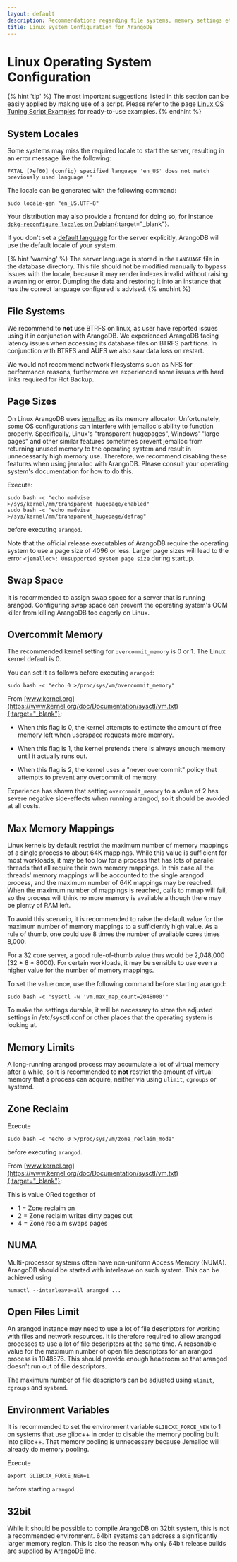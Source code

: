 ```yaml
---
layout: default
description: Recommendations regarding file systems, memory settings etc.
title: Linux System Configuration for ArangoDB
---
```

Linux Operating System Configuration
====================================

{% hint 'tip' %}
The most important suggestions listed in this section can be
easily applied by making use of a script. Please refer to the page
[Linux OS Tuning Script Examples](installation-linux-ostuning-scripts.html) for
ready-to-use examples.
{% endhint %}

System Locales
--------------

Some systems may miss the required locale to start the server, resulting in an
error message like the following:

```
FATAL [7ef60] {config} specified language 'en_US' does not match previously used language ''
```

The locale can be generated with the following command:

```
sudo locale-gen "en_US.UTF-8"
```

Your distribution may also provide a frontend for doing so, for instance
[`dpkg-reconfigure locales` on Debian](https://wiki.debian.org/Locale){:target="_blank"}.

If you don't set a [default language](programs-arangod-general.html#default-language)
for the server explicitly, ArangoDB will use the default locale of your system.

{% hint 'warning' %}
The server language is stored in the `LANGUAGE` file in the database directory.
This file should not be modified manually to bypass issues with the locale,
because it may render indexes invalid without raising a warning or error.
Dumping the data and restoring it into an instance that has the correct
language configured is advised.
{% endhint %}

File Systems
------------

We recommend to **not** use BTRFS on linux, as user have reported issues using it in
conjunction with ArangoDB. We experienced ArangoDB facing latency issues when accessing
its database files on BTRFS partitions. In conjunction with BTRFS and AUFS we also saw
data loss on restart.

We would not recommend network filesystems such as NFS for performance reasons,
furthermore we experienced some issues with hard links required for Hot Backup.

Page Sizes
----------

On Linux ArangoDB uses [jemalloc](https://github.com/jemalloc/jemalloc) as
its memory allocator. Unfortunately, some OS configurations can interfere with
jemalloc's ability to function properly. Specifically, Linux's "transparent hugepages",
Windows' "large pages" and other similar features sometimes prevent jemalloc from
returning unused memory to the operating system and result in unnecessarily high
memory use. Therefore, we recommend disabling these features when using jemalloc with
ArangoDB. Please consult your operating system's documentation for how to do this.

Execute:

```
sudo bash -c "echo madvise >/sys/kernel/mm/transparent_hugepage/enabled"
sudo bash -c "echo madvise >/sys/kernel/mm/transparent_hugepage/defrag"
```

before executing `arangod`.

Note that the official release executables of ArangoDB require the operating system
to use a page size of 4096 or less.
Larger page sizes will lead to the error `<jemalloc>: Unsupported system page size`
during startup.

Swap Space
----------

It is recommended to assign swap space for a server that is running arangod.
Configuring swap space can prevent the operating system's OOM killer from
killing ArangoDB too eagerly on Linux.

Overcommit Memory
-----------------

The recommended kernel setting for `overcommit_memory` is 0 or 1.
The Linux kernel default is 0.

You can set it as follows before executing `arangod`:

```
sudo bash -c "echo 0 >/proc/sys/vm/overcommit_memory"
```

From [www.kernel.org](https://www.kernel.org/doc/Documentation/sysctl/vm.txt){:target="_blank"}:

- When this flag is 0, the kernel attempts to estimate the amount
  of free memory left when userspace requests more memory.

- When this flag is 1, the kernel pretends there is always enough
  memory until it actually runs out.

- When this flag is 2, the kernel uses a "never overcommit"
  policy that attempts to prevent any overcommit of memory.

Experience has shown that setting `overcommit_memory` to a value of 2 has severe
negative side-effects when running arangod, so it should be avoided at all costs.

Max Memory Mappings
-------------------

Linux kernels by default restrict the maximum number of memory mappings of a
single process to about 64K mappings. While this value is sufficient for most
workloads, it may be too low for a process that has lots of parallel threads
that all require their own memory mappings. In this case all the threads'
memory mappings will be accounted to the single arangod process, and the
maximum number of 64K mappings may be reached. When the maximum number of
mappings is reached, calls to mmap will fail, so the process will think no
more memory is available although there may be plenty of RAM left.

To avoid this scenario, it is recommended to raise the default value for the
maximum number of memory mappings to a sufficiently high value. As a rule of
thumb, one could use 8 times the number of available cores times 8,000.

For a 32 core server, a good rule-of-thumb value thus would be 2,048,000
(32 * 8 * 8000). For certain workloads, it may be sensible to use even a higher
value for the number of memory mappings.

To set the value once, use the following command before starting arangod:

```
sudo bash -c "sysctl -w 'vm.max_map_count=2048000'"
```

To make the settings durable, it will be necessary to store the adjusted
settings in /etc/sysctl.conf or other places that the operating system is
looking at.

Memory Limits
-------------

A long-running arangod process may accumulate a lot of virtual memory after a
while, so it is recommended to **not** restrict the amount of virtual memory
that a process can acquire, neither via using `ulimit`, `cgroups` or systemd.

Zone Reclaim
------------

Execute

```
sudo bash -c "echo 0 >/proc/sys/vm/zone_reclaim_mode"
```

before executing `arangod`.

From [www.kernel.org](https://www.kernel.org/doc/Documentation/sysctl/vm.txt){:target="_blank"}:

This is value ORed together of

- 1 = Zone reclaim on
- 2 = Zone reclaim writes dirty pages out
- 4 = Zone reclaim swaps pages

NUMA
----

Multi-processor systems often have non-uniform Access Memory (NUMA). ArangoDB
should be started with interleave on such system. This can be achieved using

```
numactl --interleave=all arangod ...
```

Open Files Limit
----------------

An arangod instance may need to use a lot of file descriptors for working with
files and network resources. It is therefore required to allow arangod processes
to use a lot of file descriptors at the same time. A reasonable value for the
maximum number of open file descriptors for an arangod process is 1048576. This
should provide enough headroom so that arangod doesn't run out of file descriptors.

The maximum number of file descriptors can be adjusted using `ulimit`, `cgroups`
and `systemd`.


Environment Variables
---------------------

It is recommended to set the environment variable `GLIBCXX_FORCE_NEW` to 1 on
systems that use glibc++ in order to disable the memory pooling built into
glibc++. That memory pooling is unnecessary because Jemalloc will already do
memory pooling.

Execute

```
export GLIBCXX_FORCE_NEW=1
```

before starting `arangod`.

32bit
-----

While it should be possible to compile ArangoDB on 32bit system, this is not a
recommended environment. 64bit systems can address a significantly larger
memory region. This is also the reason why only 64bit release builds are supplied
by ArangoDB Inc.
